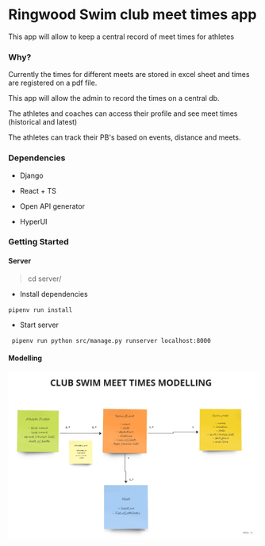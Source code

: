 # Ringwood Swim club meet times app

This app will allow to keep a central record of meet times for athletes

### Why?

Currently the times for different meets are stored in excel sheet and times are registered on a pdf file.

This app will allow the admin to record the times on a central db.

The athletes and coaches can access their profile and see meet times (historical and latest)

The athletes can track their PB's based on events, distance and meets.

### Dependencies

- Django

- React + TS

- Open API generator

- HyperUI

### Getting Started

#### Server

> cd server/

- Install dependencies

`pipenv run install`

- Start server

` pipenv run python src/manage.py runserver localhost:8000`

#### Modelling

![Draft modelling](./models.jpg)
